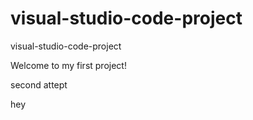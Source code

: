 # visual-studio-code-project
visual-studio-code-project

Welcome to my first project!


second attept

hey